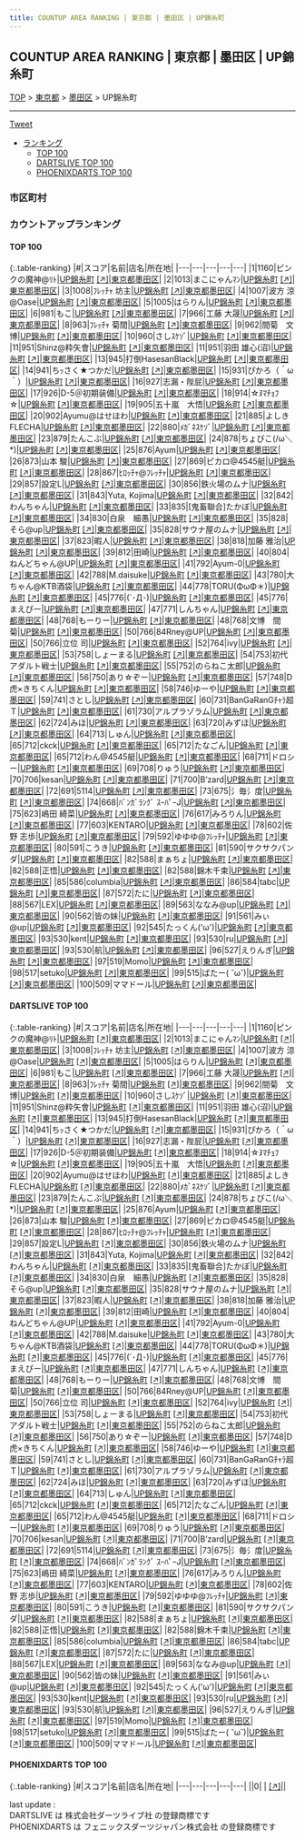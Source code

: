 ```yaml
---
title: COUNTUP AREA RANKING | 東京都 | 墨田区 | UP錦糸町
---
```

## COUNTUP AREA RANKING | 東京都 | 墨田区 | UP錦糸町

[TOP](/darts/rank/) > [東京都](/darts/rank/東京都/) > [墨田区](/darts/rank/東京都/墨田区/) > UP錦糸町

___

<a href="https://twitter.com/share?ref_src=twsrc%5Etfw" data-text="COUNTUP AREA RANKING | 東京都墨田区UP錦糸町" class="twitter-share-button" data-hashtags="DARTSLIVE,PHOENIXDARTS,darts,ダーツ" data-show-count="false">Tweet</a>

* [ランキング](#カウントアップランキング)
    * [TOP 100](#top-100)
    * [DARTSLIVE TOP 100](#dartslive-top-100)
    * [PHOENIXDARTS TOP 100](#phoenixdarts-top-100)

### 市区町村

<ul>

</ul>

### カウントアップランキング

#### TOP 100



{:.table-ranking}
|#|スコア|名前|店名|所在地|
|---|---|---|---|---|
|1|1160|<span class="rank-name-dl">ピンクの魔神@ﾘﾄ</span>|<a href="/darts/rank/shops/4d488678e87d0082774c926eb736cb5a.html">UP錦糸町</a> <a href="https://search.dartslive.com/jp/shop/4d488678e87d0082774c926eb736cb5a">[↗]</a>|<a href="/darts/rank/東京都/墨田区">東京都墨田区</a>|
|2|1013|<span class="rank-name-dl">まこにゃんﾏﾝ</span>|<a href="/darts/rank/shops/4d488678e87d0082774c926eb736cb5a.html">UP錦糸町</a> <a href="https://search.dartslive.com/jp/shop/4d488678e87d0082774c926eb736cb5a">[↗]</a>|<a href="/darts/rank/東京都/墨田区">東京都墨田区</a>|
|3|1008|<span class="rank-name-dl">ﾌﾚｯﾁｬ 坊主</span>|<a href="/darts/rank/shops/4d488678e87d0082774c926eb736cb5a.html">UP錦糸町</a> <a href="https://search.dartslive.com/jp/shop/4d488678e87d0082774c926eb736cb5a">[↗]</a>|<a href="/darts/rank/東京都/墨田区">東京都墨田区</a>|
|4|1007|<span class="rank-name-dl">波方 涼@Oase</span>|<a href="/darts/rank/shops/4d488678e87d0082774c926eb736cb5a.html">UP錦糸町</a> <a href="https://search.dartslive.com/jp/shop/4d488678e87d0082774c926eb736cb5a">[↗]</a>|<a href="/darts/rank/東京都/墨田区">東京都墨田区</a>|
|5|1005|<span class="rank-name-dl">はらりん</span>|<a href="/darts/rank/shops/4d488678e87d0082774c926eb736cb5a.html">UP錦糸町</a> <a href="https://search.dartslive.com/jp/shop/4d488678e87d0082774c926eb736cb5a">[↗]</a>|<a href="/darts/rank/東京都/墨田区">東京都墨田区</a>|
|6|981|<span class="rank-name-dl">もこ</span>|<a href="/darts/rank/shops/4d488678e87d0082774c926eb736cb5a.html">UP錦糸町</a> <a href="https://search.dartslive.com/jp/shop/4d488678e87d0082774c926eb736cb5a">[↗]</a>|<a href="/darts/rank/東京都/墨田区">東京都墨田区</a>|
|7|966|<span class="rank-name-dl">工藤 大晟</span>|<a href="/darts/rank/shops/4d488678e87d0082774c926eb736cb5a.html">UP錦糸町</a> <a href="https://search.dartslive.com/jp/shop/4d488678e87d0082774c926eb736cb5a">[↗]</a>|<a href="/darts/rank/東京都/墨田区">東京都墨田区</a>|
|8|963|<span class="rank-name-dl">ﾌﾚｯﾁｬ 菊間</span>|<a href="/darts/rank/shops/4d488678e87d0082774c926eb736cb5a.html">UP錦糸町</a> <a href="https://search.dartslive.com/jp/shop/4d488678e87d0082774c926eb736cb5a">[↗]</a>|<a href="/darts/rank/東京都/墨田区">東京都墨田区</a>|
|9|962|<span class="rank-name-dl">間菊　文博</span>|<a href="/darts/rank/shops/4d488678e87d0082774c926eb736cb5a.html">UP錦糸町</a> <a href="https://search.dartslive.com/jp/shop/4d488678e87d0082774c926eb736cb5a">[↗]</a>|<a href="/darts/rank/東京都/墨田区">東京都墨田区</a>|
|10|960|<span class="rank-name-dl">さしｽｹｿﾞ</span>|<a href="/darts/rank/shops/4d488678e87d0082774c926eb736cb5a.html">UP錦糸町</a> <a href="https://search.dartslive.com/jp/shop/4d488678e87d0082774c926eb736cb5a">[↗]</a>|<a href="/darts/rank/東京都/墨田区">東京都墨田区</a>|
|11|951|<span class="rank-name-dl">Shinz@粋矢會</span>|<a href="/darts/rank/shops/4d488678e87d0082774c926eb736cb5a.html">UP錦糸町</a> <a href="https://search.dartslive.com/jp/shop/4d488678e87d0082774c926eb736cb5a">[↗]</a>|<a href="/darts/rank/東京都/墨田区">東京都墨田区</a>|
|11|951|<span class="rank-name-dl">羽田 雄心(沼)</span>|<a href="/darts/rank/shops/4d488678e87d0082774c926eb736cb5a.html">UP錦糸町</a> <a href="https://search.dartslive.com/jp/shop/4d488678e87d0082774c926eb736cb5a">[↗]</a>|<a href="/darts/rank/東京都/墨田区">東京都墨田区</a>|
|13|945|<span class="rank-name-dl">打倒HasesanBlack</span>|<a href="/darts/rank/shops/4d488678e87d0082774c926eb736cb5a.html">UP錦糸町</a> <a href="https://search.dartslive.com/jp/shop/4d488678e87d0082774c926eb736cb5a">[↗]</a>|<a href="/darts/rank/東京都/墨田区">東京都墨田区</a>|
|14|941|<span class="rank-name-dl">ちｯさく★つかだ</span>|<a href="/darts/rank/shops/4d488678e87d0082774c926eb736cb5a.html">UP錦糸町</a> <a href="https://search.dartslive.com/jp/shop/4d488678e87d0082774c926eb736cb5a">[↗]</a>|<a href="/darts/rank/東京都/墨田区">東京都墨田区</a>|
|15|931|<span class="rank-name-dl">ぴかろ（＾ω＾）</span>|<a href="/darts/rank/shops/4d488678e87d0082774c926eb736cb5a.html">UP錦糸町</a> <a href="https://search.dartslive.com/jp/shop/4d488678e87d0082774c926eb736cb5a">[↗]</a>|<a href="/darts/rank/東京都/墨田区">東京都墨田区</a>|
|16|927|<span class="rank-name-dl">志漏・陛屁</span>|<a href="/darts/rank/shops/4d488678e87d0082774c926eb736cb5a.html">UP錦糸町</a> <a href="https://search.dartslive.com/jp/shop/4d488678e87d0082774c926eb736cb5a">[↗]</a>|<a href="/darts/rank/東京都/墨田区">東京都墨田区</a>|
|17|926|<span class="rank-name-dl">D-5＠初期装備</span>|<a href="/darts/rank/shops/4d488678e87d0082774c926eb736cb5a.html">UP錦糸町</a> <a href="https://search.dartslive.com/jp/shop/4d488678e87d0082774c926eb736cb5a">[↗]</a>|<a href="/darts/rank/東京都/墨田区">東京都墨田区</a>|
|18|914|<span class="rank-name-dl">☆ﾇﾏﾁｮﾌ☆</span>|<a href="/darts/rank/shops/4d488678e87d0082774c926eb736cb5a.html">UP錦糸町</a> <a href="https://search.dartslive.com/jp/shop/4d488678e87d0082774c926eb736cb5a">[↗]</a>|<a href="/darts/rank/東京都/墨田区">東京都墨田区</a>|
|19|905|<span class="rank-name-dl">五十嵐　大悟</span>|<a href="/darts/rank/shops/4d488678e87d0082774c926eb736cb5a.html">UP錦糸町</a> <a href="https://search.dartslive.com/jp/shop/4d488678e87d0082774c926eb736cb5a">[↗]</a>|<a href="/darts/rank/東京都/墨田区">東京都墨田区</a>|
|20|902|<span class="rank-name-dl">Ayumu@はせほわ</span>|<a href="/darts/rank/shops/4d488678e87d0082774c926eb736cb5a.html">UP錦糸町</a> <a href="https://search.dartslive.com/jp/shop/4d488678e87d0082774c926eb736cb5a">[↗]</a>|<a href="/darts/rank/東京都/墨田区">東京都墨田区</a>|
|21|885|<span class="rank-name-dl">よしきFLECHA</span>|<a href="/darts/rank/shops/4d488678e87d0082774c926eb736cb5a.html">UP錦糸町</a> <a href="https://search.dartslive.com/jp/shop/4d488678e87d0082774c926eb736cb5a">[↗]</a>|<a href="/darts/rank/東京都/墨田区">東京都墨田区</a>|
|22|880|<span class="rank-name-dl">ﾒｶﾞﾈｽｹｿﾞ</span>|<a href="/darts/rank/shops/4d488678e87d0082774c926eb736cb5a.html">UP錦糸町</a> <a href="https://search.dartslive.com/jp/shop/4d488678e87d0082774c926eb736cb5a">[↗]</a>|<a href="/darts/rank/東京都/墨田区">東京都墨田区</a>|
|23|879|<span class="rank-name-dl">たんこぶ</span>|<a href="/darts/rank/shops/4d488678e87d0082774c926eb736cb5a.html">UP錦糸町</a> <a href="https://search.dartslive.com/jp/shop/4d488678e87d0082774c926eb736cb5a">[↗]</a>|<a href="/darts/rank/東京都/墨田区">東京都墨田区</a>|
|24|878|<span class="rank-name-dl">ちょびこ(/ω＼*)</span>|<a href="/darts/rank/shops/4d488678e87d0082774c926eb736cb5a.html">UP錦糸町</a> <a href="https://search.dartslive.com/jp/shop/4d488678e87d0082774c926eb736cb5a">[↗]</a>|<a href="/darts/rank/東京都/墨田区">東京都墨田区</a>|
|25|876|<span class="rank-name-dl">Ayum</span>|<a href="/darts/rank/shops/4d488678e87d0082774c926eb736cb5a.html">UP錦糸町</a> <a href="https://search.dartslive.com/jp/shop/4d488678e87d0082774c926eb736cb5a">[↗]</a>|<a href="/darts/rank/東京都/墨田区">東京都墨田区</a>|
|26|873|<span class="rank-name-dl">山本 駿</span>|<a href="/darts/rank/shops/4d488678e87d0082774c926eb736cb5a.html">UP錦糸町</a> <a href="https://search.dartslive.com/jp/shop/4d488678e87d0082774c926eb736cb5a">[↗]</a>|<a href="/darts/rank/東京都/墨田区">東京都墨田区</a>|
|27|869|<span class="rank-name-dl">ピカロ@4545艇</span>|<a href="/darts/rank/shops/4d488678e87d0082774c926eb736cb5a.html">UP錦糸町</a> <a href="https://search.dartslive.com/jp/shop/4d488678e87d0082774c926eb736cb5a">[↗]</a>|<a href="/darts/rank/東京都/墨田区">東京都墨田区</a>|
|28|867|<span class="rank-name-dl">ﾋﾛｯﾁｬ@ﾌﾚｯﾁｬ</span>|<a href="/darts/rank/shops/4d488678e87d0082774c926eb736cb5a.html">UP錦糸町</a> <a href="https://search.dartslive.com/jp/shop/4d488678e87d0082774c926eb736cb5a">[↗]</a>|<a href="/darts/rank/東京都/墨田区">東京都墨田区</a>|
|29|857|<span class="rank-name-dl">設定L</span>|<a href="/darts/rank/shops/4d488678e87d0082774c926eb736cb5a.html">UP錦糸町</a> <a href="https://search.dartslive.com/jp/shop/4d488678e87d0082774c926eb736cb5a">[↗]</a>|<a href="/darts/rank/東京都/墨田区">東京都墨田区</a>|
|30|856|<span class="rank-name-dl">鉄火場のムナ</span>|<a href="/darts/rank/shops/4d488678e87d0082774c926eb736cb5a.html">UP錦糸町</a> <a href="https://search.dartslive.com/jp/shop/4d488678e87d0082774c926eb736cb5a">[↗]</a>|<a href="/darts/rank/東京都/墨田区">東京都墨田区</a>|
|31|843|<span class="rank-name-dl">Yuta, Kojima</span>|<a href="/darts/rank/shops/4d488678e87d0082774c926eb736cb5a.html">UP錦糸町</a> <a href="https://search.dartslive.com/jp/shop/4d488678e87d0082774c926eb736cb5a">[↗]</a>|<a href="/darts/rank/東京都/墨田区">東京都墨田区</a>|
|32|842|<span class="rank-name-dl">わんちゃん</span>|<a href="/darts/rank/shops/4d488678e87d0082774c926eb736cb5a.html">UP錦糸町</a> <a href="https://search.dartslive.com/jp/shop/4d488678e87d0082774c926eb736cb5a">[↗]</a>|<a href="/darts/rank/東京都/墨田区">東京都墨田区</a>|
|33|835|<span class="rank-name-dl">[鬼畜聯合]たかぼ</span>|<a href="/darts/rank/shops/4d488678e87d0082774c926eb736cb5a.html">UP錦糸町</a> <a href="https://search.dartslive.com/jp/shop/4d488678e87d0082774c926eb736cb5a">[↗]</a>|<a href="/darts/rank/東京都/墨田区">東京都墨田区</a>|
|34|830|<span class="rank-name-dl">白泉　細愚</span>|<a href="/darts/rank/shops/4d488678e87d0082774c926eb736cb5a.html">UP錦糸町</a> <a href="https://search.dartslive.com/jp/shop/4d488678e87d0082774c926eb736cb5a">[↗]</a>|<a href="/darts/rank/東京都/墨田区">東京都墨田区</a>|
|35|828|<span class="rank-name-dl">そら@up</span>|<a href="/darts/rank/shops/4d488678e87d0082774c926eb736cb5a.html">UP錦糸町</a> <a href="https://search.dartslive.com/jp/shop/4d488678e87d0082774c926eb736cb5a">[↗]</a>|<a href="/darts/rank/東京都/墨田区">東京都墨田区</a>|
|35|828|<span class="rank-name-dl">サウナ屋のムナ</span>|<a href="/darts/rank/shops/4d488678e87d0082774c926eb736cb5a.html">UP錦糸町</a> <a href="https://search.dartslive.com/jp/shop/4d488678e87d0082774c926eb736cb5a">[↗]</a>|<a href="/darts/rank/東京都/墨田区">東京都墨田区</a>|
|37|823|<span class="rank-name-dl">暇人</span>|<a href="/darts/rank/shops/4d488678e87d0082774c926eb736cb5a.html">UP錦糸町</a> <a href="https://search.dartslive.com/jp/shop/4d488678e87d0082774c926eb736cb5a">[↗]</a>|<a href="/darts/rank/東京都/墨田区">東京都墨田区</a>|
|38|818|<span class="rank-name-dl">加藤 雅治</span>|<a href="/darts/rank/shops/4d488678e87d0082774c926eb736cb5a.html">UP錦糸町</a> <a href="https://search.dartslive.com/jp/shop/4d488678e87d0082774c926eb736cb5a">[↗]</a>|<a href="/darts/rank/東京都/墨田区">東京都墨田区</a>|
|39|812|<span class="rank-name-dl">田崎</span>|<a href="/darts/rank/shops/4d488678e87d0082774c926eb736cb5a.html">UP錦糸町</a> <a href="https://search.dartslive.com/jp/shop/4d488678e87d0082774c926eb736cb5a">[↗]</a>|<a href="/darts/rank/東京都/墨田区">東京都墨田区</a>|
|40|804|<span class="rank-name-dl">ねんどちゃん@UP</span>|<a href="/darts/rank/shops/4d488678e87d0082774c926eb736cb5a.html">UP錦糸町</a> <a href="https://search.dartslive.com/jp/shop/4d488678e87d0082774c926eb736cb5a">[↗]</a>|<a href="/darts/rank/東京都/墨田区">東京都墨田区</a>|
|41|792|<span class="rank-name-dl">Ayum-0</span>|<a href="/darts/rank/shops/4d488678e87d0082774c926eb736cb5a.html">UP錦糸町</a> <a href="https://search.dartslive.com/jp/shop/4d488678e87d0082774c926eb736cb5a">[↗]</a>|<a href="/darts/rank/東京都/墨田区">東京都墨田区</a>|
|42|788|<span class="rank-name-dl">M.daisuke</span>|<a href="/darts/rank/shops/4d488678e87d0082774c926eb736cb5a.html">UP錦糸町</a> <a href="https://search.dartslive.com/jp/shop/4d488678e87d0082774c926eb736cb5a">[↗]</a>|<a href="/darts/rank/東京都/墨田区">東京都墨田区</a>|
|43|780|<span class="rank-name-dl">大ちゃん@KTB酒袋</span>|<a href="/darts/rank/shops/4d488678e87d0082774c926eb736cb5a.html">UP錦糸町</a> <a href="https://search.dartslive.com/jp/shop/4d488678e87d0082774c926eb736cb5a">[↗]</a>|<a href="/darts/rank/東京都/墨田区">東京都墨田区</a>|
|44|778|<span class="rank-name-dl">TORU(ΦωΦ＊)</span>|<a href="/darts/rank/shops/4d488678e87d0082774c926eb736cb5a.html">UP錦糸町</a> <a href="https://search.dartslive.com/jp/shop/4d488678e87d0082774c926eb736cb5a">[↗]</a>|<a href="/darts/rank/東京都/墨田区">東京都墨田区</a>|
|45|776|<span class="rank-name-dl">(´･Д･)</span>|<a href="/darts/rank/shops/4d488678e87d0082774c926eb736cb5a.html">UP錦糸町</a> <a href="https://search.dartslive.com/jp/shop/4d488678e87d0082774c926eb736cb5a">[↗]</a>|<a href="/darts/rank/東京都/墨田区">東京都墨田区</a>|
|45|776|<span class="rank-name-dl">まえぴー</span>|<a href="/darts/rank/shops/4d488678e87d0082774c926eb736cb5a.html">UP錦糸町</a> <a href="https://search.dartslive.com/jp/shop/4d488678e87d0082774c926eb736cb5a">[↗]</a>|<a href="/darts/rank/東京都/墨田区">東京都墨田区</a>|
|47|771|<span class="rank-name-dl">しんちゃん</span>|<a href="/darts/rank/shops/4d488678e87d0082774c926eb736cb5a.html">UP錦糸町</a> <a href="https://search.dartslive.com/jp/shop/4d488678e87d0082774c926eb736cb5a">[↗]</a>|<a href="/darts/rank/東京都/墨田区">東京都墨田区</a>|
|48|768|<span class="rank-name-dl">もーりー</span>|<a href="/darts/rank/shops/4d488678e87d0082774c926eb736cb5a.html">UP錦糸町</a> <a href="https://search.dartslive.com/jp/shop/4d488678e87d0082774c926eb736cb5a">[↗]</a>|<a href="/darts/rank/東京都/墨田区">東京都墨田区</a>|
|48|768|<span class="rank-name-dl">文博　間菊</span>|<a href="/darts/rank/shops/4d488678e87d0082774c926eb736cb5a.html">UP錦糸町</a> <a href="https://search.dartslive.com/jp/shop/4d488678e87d0082774c926eb736cb5a">[↗]</a>|<a href="/darts/rank/東京都/墨田区">東京都墨田区</a>|
|50|766|<span class="rank-name-dl">84Rney@UP</span>|<a href="/darts/rank/shops/4d488678e87d0082774c926eb736cb5a.html">UP錦糸町</a> <a href="https://search.dartslive.com/jp/shop/4d488678e87d0082774c926eb736cb5a">[↗]</a>|<a href="/darts/rank/東京都/墨田区">東京都墨田区</a>|
|50|766|<span class="rank-name-dl">立位 司</span>|<a href="/darts/rank/shops/4d488678e87d0082774c926eb736cb5a.html">UP錦糸町</a> <a href="https://search.dartslive.com/jp/shop/4d488678e87d0082774c926eb736cb5a">[↗]</a>|<a href="/darts/rank/東京都/墨田区">東京都墨田区</a>|
|52|764|<span class="rank-name-dl">ivy</span>|<a href="/darts/rank/shops/4d488678e87d0082774c926eb736cb5a.html">UP錦糸町</a> <a href="https://search.dartslive.com/jp/shop/4d488678e87d0082774c926eb736cb5a">[↗]</a>|<a href="/darts/rank/東京都/墨田区">東京都墨田区</a>|
|53|758|<span class="rank-name-dl">しょーまる</span>|<a href="/darts/rank/shops/4d488678e87d0082774c926eb736cb5a.html">UP錦糸町</a> <a href="https://search.dartslive.com/jp/shop/4d488678e87d0082774c926eb736cb5a">[↗]</a>|<a href="/darts/rank/東京都/墨田区">東京都墨田区</a>|
|54|753|<span class="rank-name-dl">初代アダルト戦士</span>|<a href="/darts/rank/shops/4d488678e87d0082774c926eb736cb5a.html">UP錦糸町</a> <a href="https://search.dartslive.com/jp/shop/4d488678e87d0082774c926eb736cb5a">[↗]</a>|<a href="/darts/rank/東京都/墨田区">東京都墨田区</a>|
|55|752|<span class="rank-name-dl">のらねこ太郎</span>|<a href="/darts/rank/shops/4d488678e87d0082774c926eb736cb5a.html">UP錦糸町</a> <a href="https://search.dartslive.com/jp/shop/4d488678e87d0082774c926eb736cb5a">[↗]</a>|<a href="/darts/rank/東京都/墨田区">東京都墨田区</a>|
|56|750|<span class="rank-name-dl">あり☆ぞー</span>|<a href="/darts/rank/shops/4d488678e87d0082774c926eb736cb5a.html">UP錦糸町</a> <a href="https://search.dartslive.com/jp/shop/4d488678e87d0082774c926eb736cb5a">[↗]</a>|<a href="/darts/rank/東京都/墨田区">東京都墨田区</a>|
|57|748|<span class="rank-name-dl">D虎×きちくん</span>|<a href="/darts/rank/shops/4d488678e87d0082774c926eb736cb5a.html">UP錦糸町</a> <a href="https://search.dartslive.com/jp/shop/4d488678e87d0082774c926eb736cb5a">[↗]</a>|<a href="/darts/rank/東京都/墨田区">東京都墨田区</a>|
|58|746|<span class="rank-name-dl">ゆーや</span>|<a href="/darts/rank/shops/4d488678e87d0082774c926eb736cb5a.html">UP錦糸町</a> <a href="https://search.dartslive.com/jp/shop/4d488678e87d0082774c926eb736cb5a">[↗]</a>|<a href="/darts/rank/東京都/墨田区">東京都墨田区</a>|
|59|741|<span class="rank-name-dl">さとし</span>|<a href="/darts/rank/shops/4d488678e87d0082774c926eb736cb5a.html">UP錦糸町</a> <a href="https://search.dartslive.com/jp/shop/4d488678e87d0082774c926eb736cb5a">[↗]</a>|<a href="/darts/rank/東京都/墨田区">東京都墨田区</a>|
|60|731|<span class="rank-name-dl">BanGaRanGﾁｬﾗ超Ｔ</span>|<a href="/darts/rank/shops/4d488678e87d0082774c926eb736cb5a.html">UP錦糸町</a> <a href="https://search.dartslive.com/jp/shop/4d488678e87d0082774c926eb736cb5a">[↗]</a>|<a href="/darts/rank/東京都/墨田区">東京都墨田区</a>|
|61|730|<span class="rank-name-dl">アルプラゾラム</span>|<a href="/darts/rank/shops/4d488678e87d0082774c926eb736cb5a.html">UP錦糸町</a> <a href="https://search.dartslive.com/jp/shop/4d488678e87d0082774c926eb736cb5a">[↗]</a>|<a href="/darts/rank/東京都/墨田区">東京都墨田区</a>|
|62|724|<span class="rank-name-dl">みほ</span>|<a href="/darts/rank/shops/4d488678e87d0082774c926eb736cb5a.html">UP錦糸町</a> <a href="https://search.dartslive.com/jp/shop/4d488678e87d0082774c926eb736cb5a">[↗]</a>|<a href="/darts/rank/東京都/墨田区">東京都墨田区</a>|
|63|720|<span class="rank-name-dl">みずほ</span>|<a href="/darts/rank/shops/4d488678e87d0082774c926eb736cb5a.html">UP錦糸町</a> <a href="https://search.dartslive.com/jp/shop/4d488678e87d0082774c926eb736cb5a">[↗]</a>|<a href="/darts/rank/東京都/墨田区">東京都墨田区</a>|
|64|713|<span class="rank-name-dl">しゅん</span>|<a href="/darts/rank/shops/4d488678e87d0082774c926eb736cb5a.html">UP錦糸町</a> <a href="https://search.dartslive.com/jp/shop/4d488678e87d0082774c926eb736cb5a">[↗]</a>|<a href="/darts/rank/東京都/墨田区">東京都墨田区</a>|
|65|712|<span class="rank-name-dl">ckck</span>|<a href="/darts/rank/shops/4d488678e87d0082774c926eb736cb5a.html">UP錦糸町</a> <a href="https://search.dartslive.com/jp/shop/4d488678e87d0082774c926eb736cb5a">[↗]</a>|<a href="/darts/rank/東京都/墨田区">東京都墨田区</a>|
|65|712|<span class="rank-name-dl">たなごん</span>|<a href="/darts/rank/shops/4d488678e87d0082774c926eb736cb5a.html">UP錦糸町</a> <a href="https://search.dartslive.com/jp/shop/4d488678e87d0082774c926eb736cb5a">[↗]</a>|<a href="/darts/rank/東京都/墨田区">東京都墨田区</a>|
|65|712|<span class="rank-name-dl">わん@4545艇</span>|<a href="/darts/rank/shops/4d488678e87d0082774c926eb736cb5a.html">UP錦糸町</a> <a href="https://search.dartslive.com/jp/shop/4d488678e87d0082774c926eb736cb5a">[↗]</a>|<a href="/darts/rank/東京都/墨田区">東京都墨田区</a>|
|68|711|<span class="rank-name-dl">ドロシー</span>|<a href="/darts/rank/shops/4d488678e87d0082774c926eb736cb5a.html">UP錦糸町</a> <a href="https://search.dartslive.com/jp/shop/4d488678e87d0082774c926eb736cb5a">[↗]</a>|<a href="/darts/rank/東京都/墨田区">東京都墨田区</a>|
|69|708|<span class="rank-name-dl">りゅう</span>|<a href="/darts/rank/shops/4d488678e87d0082774c926eb736cb5a.html">UP錦糸町</a> <a href="https://search.dartslive.com/jp/shop/4d488678e87d0082774c926eb736cb5a">[↗]</a>|<a href="/darts/rank/東京都/墨田区">東京都墨田区</a>|
|70|706|<span class="rank-name-dl">kesan</span>|<a href="/darts/rank/shops/4d488678e87d0082774c926eb736cb5a.html">UP錦糸町</a> <a href="https://search.dartslive.com/jp/shop/4d488678e87d0082774c926eb736cb5a">[↗]</a>|<a href="/darts/rank/東京都/墨田区">東京都墨田区</a>|
|71|700|<span class="rank-name-dl">B’zard</span>|<a href="/darts/rank/shops/4d488678e87d0082774c926eb736cb5a.html">UP錦糸町</a> <a href="https://search.dartslive.com/jp/shop/4d488678e87d0082774c926eb736cb5a">[↗]</a>|<a href="/darts/rank/東京都/墨田区">東京都墨田区</a>|
|72|691|<span class="rank-name-dl">5114</span>|<a href="/darts/rank/shops/4d488678e87d0082774c926eb736cb5a.html">UP錦糸町</a> <a href="https://search.dartslive.com/jp/shop/4d488678e87d0082774c926eb736cb5a">[↗]</a>|<a href="/darts/rank/東京都/墨田区">東京都墨田区</a>|
|73|675|<span class="rank-name-dl">氵毎氵度</span>|<a href="/darts/rank/shops/4d488678e87d0082774c926eb736cb5a.html">UP錦糸町</a> <a href="https://search.dartslive.com/jp/shop/4d488678e87d0082774c926eb736cb5a">[↗]</a>|<a href="/darts/rank/東京都/墨田区">東京都墨田区</a>|
|74|668|<span class="rank-name-dl">ﾊﾞﾝｶﾞﾗﾝｸﾞ ｽｰﾊﾟｰJ</span>|<a href="/darts/rank/shops/4d488678e87d0082774c926eb736cb5a.html">UP錦糸町</a> <a href="https://search.dartslive.com/jp/shop/4d488678e87d0082774c926eb736cb5a">[↗]</a>|<a href="/darts/rank/東京都/墨田区">東京都墨田区</a>|
|75|623|<span class="rank-name-dl">嶋田 綺菜</span>|<a href="/darts/rank/shops/4d488678e87d0082774c926eb736cb5a.html">UP錦糸町</a> <a href="https://search.dartslive.com/jp/shop/4d488678e87d0082774c926eb736cb5a">[↗]</a>|<a href="/darts/rank/東京都/墨田区">東京都墨田区</a>|
|76|617|<span class="rank-name-dl">みろりん</span>|<a href="/darts/rank/shops/4d488678e87d0082774c926eb736cb5a.html">UP錦糸町</a> <a href="https://search.dartslive.com/jp/shop/4d488678e87d0082774c926eb736cb5a">[↗]</a>|<a href="/darts/rank/東京都/墨田区">東京都墨田区</a>|
|77|603|<span class="rank-name-dl">KENTARO</span>|<a href="/darts/rank/shops/4d488678e87d0082774c926eb736cb5a.html">UP錦糸町</a> <a href="https://search.dartslive.com/jp/shop/4d488678e87d0082774c926eb736cb5a">[↗]</a>|<a href="/darts/rank/東京都/墨田区">東京都墨田区</a>|
|78|602|<span class="rank-name-dl">佐野 志歩</span>|<a href="/darts/rank/shops/4d488678e87d0082774c926eb736cb5a.html">UP錦糸町</a> <a href="https://search.dartslive.com/jp/shop/4d488678e87d0082774c926eb736cb5a">[↗]</a>|<a href="/darts/rank/東京都/墨田区">東京都墨田区</a>|
|79|592|<span class="rank-name-dl">ゆゆゆ@ﾌﾚｯﾁｬ</span>|<a href="/darts/rank/shops/4d488678e87d0082774c926eb736cb5a.html">UP錦糸町</a> <a href="https://search.dartslive.com/jp/shop/4d488678e87d0082774c926eb736cb5a">[↗]</a>|<a href="/darts/rank/東京都/墨田区">東京都墨田区</a>|
|80|591|<span class="rank-name-dl">こうき</span>|<a href="/darts/rank/shops/4d488678e87d0082774c926eb736cb5a.html">UP錦糸町</a> <a href="https://search.dartslive.com/jp/shop/4d488678e87d0082774c926eb736cb5a">[↗]</a>|<a href="/darts/rank/東京都/墨田区">東京都墨田区</a>|
|81|590|<span class="rank-name-dl">サクサクパンダ</span>|<a href="/darts/rank/shops/4d488678e87d0082774c926eb736cb5a.html">UP錦糸町</a> <a href="https://search.dartslive.com/jp/shop/4d488678e87d0082774c926eb736cb5a">[↗]</a>|<a href="/darts/rank/東京都/墨田区">東京都墨田区</a>|
|82|588|<span class="rank-name-dl">まぁちょ</span>|<a href="/darts/rank/shops/4d488678e87d0082774c926eb736cb5a.html">UP錦糸町</a> <a href="https://search.dartslive.com/jp/shop/4d488678e87d0082774c926eb736cb5a">[↗]</a>|<a href="/darts/rank/東京都/墨田区">東京都墨田区</a>|
|82|588|<span class="rank-name-dl">正悟</span>|<a href="/darts/rank/shops/4d488678e87d0082774c926eb736cb5a.html">UP錦糸町</a> <a href="https://search.dartslive.com/jp/shop/4d488678e87d0082774c926eb736cb5a">[↗]</a>|<a href="/darts/rank/東京都/墨田区">東京都墨田区</a>|
|82|588|<span class="rank-name-dl">錦木千束</span>|<a href="/darts/rank/shops/4d488678e87d0082774c926eb736cb5a.html">UP錦糸町</a> <a href="https://search.dartslive.com/jp/shop/4d488678e87d0082774c926eb736cb5a">[↗]</a>|<a href="/darts/rank/東京都/墨田区">東京都墨田区</a>|
|85|586|<span class="rank-name-dl">columbia</span>|<a href="/darts/rank/shops/4d488678e87d0082774c926eb736cb5a.html">UP錦糸町</a> <a href="https://search.dartslive.com/jp/shop/4d488678e87d0082774c926eb736cb5a">[↗]</a>|<a href="/darts/rank/東京都/墨田区">東京都墨田区</a>|
|86|584|<span class="rank-name-dl">tabc</span>|<a href="/darts/rank/shops/4d488678e87d0082774c926eb736cb5a.html">UP錦糸町</a> <a href="https://search.dartslive.com/jp/shop/4d488678e87d0082774c926eb736cb5a">[↗]</a>|<a href="/darts/rank/東京都/墨田区">東京都墨田区</a>|
|87|572|<span class="rank-name-dl">たに</span>|<a href="/darts/rank/shops/4d488678e87d0082774c926eb736cb5a.html">UP錦糸町</a> <a href="https://search.dartslive.com/jp/shop/4d488678e87d0082774c926eb736cb5a">[↗]</a>|<a href="/darts/rank/東京都/墨田区">東京都墨田区</a>|
|88|567|<span class="rank-name-dl">LEX</span>|<a href="/darts/rank/shops/4d488678e87d0082774c926eb736cb5a.html">UP錦糸町</a> <a href="https://search.dartslive.com/jp/shop/4d488678e87d0082774c926eb736cb5a">[↗]</a>|<a href="/darts/rank/東京都/墨田区">東京都墨田区</a>|
|89|563|<span class="rank-name-dl">ななみ@up</span>|<a href="/darts/rank/shops/4d488678e87d0082774c926eb736cb5a.html">UP錦糸町</a> <a href="https://search.dartslive.com/jp/shop/4d488678e87d0082774c926eb736cb5a">[↗]</a>|<a href="/darts/rank/東京都/墨田区">東京都墨田区</a>|
|90|562|<span class="rank-name-dl">皆の妹</span>|<a href="/darts/rank/shops/4d488678e87d0082774c926eb736cb5a.html">UP錦糸町</a> <a href="https://search.dartslive.com/jp/shop/4d488678e87d0082774c926eb736cb5a">[↗]</a>|<a href="/darts/rank/東京都/墨田区">東京都墨田区</a>|
|91|561|<span class="rank-name-dl">みぃ@up</span>|<a href="/darts/rank/shops/4d488678e87d0082774c926eb736cb5a.html">UP錦糸町</a> <a href="https://search.dartslive.com/jp/shop/4d488678e87d0082774c926eb736cb5a">[↗]</a>|<a href="/darts/rank/東京都/墨田区">東京都墨田区</a>|
|92|545|<span class="rank-name-dl">たっくん(&#x27;ω&#x27;)</span>|<a href="/darts/rank/shops/4d488678e87d0082774c926eb736cb5a.html">UP錦糸町</a> <a href="https://search.dartslive.com/jp/shop/4d488678e87d0082774c926eb736cb5a">[↗]</a>|<a href="/darts/rank/東京都/墨田区">東京都墨田区</a>|
|93|530|<span class="rank-name-dl">kent</span>|<a href="/darts/rank/shops/4d488678e87d0082774c926eb736cb5a.html">UP錦糸町</a> <a href="https://search.dartslive.com/jp/shop/4d488678e87d0082774c926eb736cb5a">[↗]</a>|<a href="/darts/rank/東京都/墨田区">東京都墨田区</a>|
|93|530|<span class="rank-name-dl">ru</span>|<a href="/darts/rank/shops/4d488678e87d0082774c926eb736cb5a.html">UP錦糸町</a> <a href="https://search.dartslive.com/jp/shop/4d488678e87d0082774c926eb736cb5a">[↗]</a>|<a href="/darts/rank/東京都/墨田区">東京都墨田区</a>|
|93|530|<span class="rank-name-dl">航</span>|<a href="/darts/rank/shops/4d488678e87d0082774c926eb736cb5a.html">UP錦糸町</a> <a href="https://search.dartslive.com/jp/shop/4d488678e87d0082774c926eb736cb5a">[↗]</a>|<a href="/darts/rank/東京都/墨田区">東京都墨田区</a>|
|96|527|<span class="rank-name-dl">えりんぎ</span>|<a href="/darts/rank/shops/4d488678e87d0082774c926eb736cb5a.html">UP錦糸町</a> <a href="https://search.dartslive.com/jp/shop/4d488678e87d0082774c926eb736cb5a">[↗]</a>|<a href="/darts/rank/東京都/墨田区">東京都墨田区</a>|
|97|519|<span class="rank-name-dl">Momo</span>|<a href="/darts/rank/shops/4d488678e87d0082774c926eb736cb5a.html">UP錦糸町</a> <a href="https://search.dartslive.com/jp/shop/4d488678e87d0082774c926eb736cb5a">[↗]</a>|<a href="/darts/rank/東京都/墨田区">東京都墨田区</a>|
|98|517|<span class="rank-name-dl">setuko</span>|<a href="/darts/rank/shops/4d488678e87d0082774c926eb736cb5a.html">UP錦糸町</a> <a href="https://search.dartslive.com/jp/shop/4d488678e87d0082774c926eb736cb5a">[↗]</a>|<a href="/darts/rank/東京都/墨田区">東京都墨田区</a>|
|99|515|<span class="rank-name-dl">ばたー( ˘ω˘)</span>|<a href="/darts/rank/shops/4d488678e87d0082774c926eb736cb5a.html">UP錦糸町</a> <a href="https://search.dartslive.com/jp/shop/4d488678e87d0082774c926eb736cb5a">[↗]</a>|<a href="/darts/rank/東京都/墨田区">東京都墨田区</a>|
|100|509|<span class="rank-name-dl">ママドール</span>|<a href="/darts/rank/shops/4d488678e87d0082774c926eb736cb5a.html">UP錦糸町</a> <a href="https://search.dartslive.com/jp/shop/4d488678e87d0082774c926eb736cb5a">[↗]</a>|<a href="/darts/rank/東京都/墨田区">東京都墨田区</a>|


#### DARTSLIVE TOP 100



{:.table-ranking}
|#|スコア|名前|店名|所在地|
|---|---|---|---|---|
|1|1160|<span class="rank-name-dl">ピンクの魔神@ﾘﾄ</span>|<a href="/darts/rank/shops/4d488678e87d0082774c926eb736cb5a.html">UP錦糸町</a> <a href="https://search.dartslive.com/jp/shop/4d488678e87d0082774c926eb736cb5a">[↗]</a>|<a href="/darts/rank/東京都/墨田区">東京都墨田区</a>|
|2|1013|<span class="rank-name-dl">まこにゃんﾏﾝ</span>|<a href="/darts/rank/shops/4d488678e87d0082774c926eb736cb5a.html">UP錦糸町</a> <a href="https://search.dartslive.com/jp/shop/4d488678e87d0082774c926eb736cb5a">[↗]</a>|<a href="/darts/rank/東京都/墨田区">東京都墨田区</a>|
|3|1008|<span class="rank-name-dl">ﾌﾚｯﾁｬ 坊主</span>|<a href="/darts/rank/shops/4d488678e87d0082774c926eb736cb5a.html">UP錦糸町</a> <a href="https://search.dartslive.com/jp/shop/4d488678e87d0082774c926eb736cb5a">[↗]</a>|<a href="/darts/rank/東京都/墨田区">東京都墨田区</a>|
|4|1007|<span class="rank-name-dl">波方 涼@Oase</span>|<a href="/darts/rank/shops/4d488678e87d0082774c926eb736cb5a.html">UP錦糸町</a> <a href="https://search.dartslive.com/jp/shop/4d488678e87d0082774c926eb736cb5a">[↗]</a>|<a href="/darts/rank/東京都/墨田区">東京都墨田区</a>|
|5|1005|<span class="rank-name-dl">はらりん</span>|<a href="/darts/rank/shops/4d488678e87d0082774c926eb736cb5a.html">UP錦糸町</a> <a href="https://search.dartslive.com/jp/shop/4d488678e87d0082774c926eb736cb5a">[↗]</a>|<a href="/darts/rank/東京都/墨田区">東京都墨田区</a>|
|6|981|<span class="rank-name-dl">もこ</span>|<a href="/darts/rank/shops/4d488678e87d0082774c926eb736cb5a.html">UP錦糸町</a> <a href="https://search.dartslive.com/jp/shop/4d488678e87d0082774c926eb736cb5a">[↗]</a>|<a href="/darts/rank/東京都/墨田区">東京都墨田区</a>|
|7|966|<span class="rank-name-dl">工藤 大晟</span>|<a href="/darts/rank/shops/4d488678e87d0082774c926eb736cb5a.html">UP錦糸町</a> <a href="https://search.dartslive.com/jp/shop/4d488678e87d0082774c926eb736cb5a">[↗]</a>|<a href="/darts/rank/東京都/墨田区">東京都墨田区</a>|
|8|963|<span class="rank-name-dl">ﾌﾚｯﾁｬ 菊間</span>|<a href="/darts/rank/shops/4d488678e87d0082774c926eb736cb5a.html">UP錦糸町</a> <a href="https://search.dartslive.com/jp/shop/4d488678e87d0082774c926eb736cb5a">[↗]</a>|<a href="/darts/rank/東京都/墨田区">東京都墨田区</a>|
|9|962|<span class="rank-name-dl">間菊　文博</span>|<a href="/darts/rank/shops/4d488678e87d0082774c926eb736cb5a.html">UP錦糸町</a> <a href="https://search.dartslive.com/jp/shop/4d488678e87d0082774c926eb736cb5a">[↗]</a>|<a href="/darts/rank/東京都/墨田区">東京都墨田区</a>|
|10|960|<span class="rank-name-dl">さしｽｹｿﾞ</span>|<a href="/darts/rank/shops/4d488678e87d0082774c926eb736cb5a.html">UP錦糸町</a> <a href="https://search.dartslive.com/jp/shop/4d488678e87d0082774c926eb736cb5a">[↗]</a>|<a href="/darts/rank/東京都/墨田区">東京都墨田区</a>|
|11|951|<span class="rank-name-dl">Shinz@粋矢會</span>|<a href="/darts/rank/shops/4d488678e87d0082774c926eb736cb5a.html">UP錦糸町</a> <a href="https://search.dartslive.com/jp/shop/4d488678e87d0082774c926eb736cb5a">[↗]</a>|<a href="/darts/rank/東京都/墨田区">東京都墨田区</a>|
|11|951|<span class="rank-name-dl">羽田 雄心(沼)</span>|<a href="/darts/rank/shops/4d488678e87d0082774c926eb736cb5a.html">UP錦糸町</a> <a href="https://search.dartslive.com/jp/shop/4d488678e87d0082774c926eb736cb5a">[↗]</a>|<a href="/darts/rank/東京都/墨田区">東京都墨田区</a>|
|13|945|<span class="rank-name-dl">打倒HasesanBlack</span>|<a href="/darts/rank/shops/4d488678e87d0082774c926eb736cb5a.html">UP錦糸町</a> <a href="https://search.dartslive.com/jp/shop/4d488678e87d0082774c926eb736cb5a">[↗]</a>|<a href="/darts/rank/東京都/墨田区">東京都墨田区</a>|
|14|941|<span class="rank-name-dl">ちｯさく★つかだ</span>|<a href="/darts/rank/shops/4d488678e87d0082774c926eb736cb5a.html">UP錦糸町</a> <a href="https://search.dartslive.com/jp/shop/4d488678e87d0082774c926eb736cb5a">[↗]</a>|<a href="/darts/rank/東京都/墨田区">東京都墨田区</a>|
|15|931|<span class="rank-name-dl">ぴかろ（＾ω＾）</span>|<a href="/darts/rank/shops/4d488678e87d0082774c926eb736cb5a.html">UP錦糸町</a> <a href="https://search.dartslive.com/jp/shop/4d488678e87d0082774c926eb736cb5a">[↗]</a>|<a href="/darts/rank/東京都/墨田区">東京都墨田区</a>|
|16|927|<span class="rank-name-dl">志漏・陛屁</span>|<a href="/darts/rank/shops/4d488678e87d0082774c926eb736cb5a.html">UP錦糸町</a> <a href="https://search.dartslive.com/jp/shop/4d488678e87d0082774c926eb736cb5a">[↗]</a>|<a href="/darts/rank/東京都/墨田区">東京都墨田区</a>|
|17|926|<span class="rank-name-dl">D-5＠初期装備</span>|<a href="/darts/rank/shops/4d488678e87d0082774c926eb736cb5a.html">UP錦糸町</a> <a href="https://search.dartslive.com/jp/shop/4d488678e87d0082774c926eb736cb5a">[↗]</a>|<a href="/darts/rank/東京都/墨田区">東京都墨田区</a>|
|18|914|<span class="rank-name-dl">☆ﾇﾏﾁｮﾌ☆</span>|<a href="/darts/rank/shops/4d488678e87d0082774c926eb736cb5a.html">UP錦糸町</a> <a href="https://search.dartslive.com/jp/shop/4d488678e87d0082774c926eb736cb5a">[↗]</a>|<a href="/darts/rank/東京都/墨田区">東京都墨田区</a>|
|19|905|<span class="rank-name-dl">五十嵐　大悟</span>|<a href="/darts/rank/shops/4d488678e87d0082774c926eb736cb5a.html">UP錦糸町</a> <a href="https://search.dartslive.com/jp/shop/4d488678e87d0082774c926eb736cb5a">[↗]</a>|<a href="/darts/rank/東京都/墨田区">東京都墨田区</a>|
|20|902|<span class="rank-name-dl">Ayumu@はせほわ</span>|<a href="/darts/rank/shops/4d488678e87d0082774c926eb736cb5a.html">UP錦糸町</a> <a href="https://search.dartslive.com/jp/shop/4d488678e87d0082774c926eb736cb5a">[↗]</a>|<a href="/darts/rank/東京都/墨田区">東京都墨田区</a>|
|21|885|<span class="rank-name-dl">よしきFLECHA</span>|<a href="/darts/rank/shops/4d488678e87d0082774c926eb736cb5a.html">UP錦糸町</a> <a href="https://search.dartslive.com/jp/shop/4d488678e87d0082774c926eb736cb5a">[↗]</a>|<a href="/darts/rank/東京都/墨田区">東京都墨田区</a>|
|22|880|<span class="rank-name-dl">ﾒｶﾞﾈｽｹｿﾞ</span>|<a href="/darts/rank/shops/4d488678e87d0082774c926eb736cb5a.html">UP錦糸町</a> <a href="https://search.dartslive.com/jp/shop/4d488678e87d0082774c926eb736cb5a">[↗]</a>|<a href="/darts/rank/東京都/墨田区">東京都墨田区</a>|
|23|879|<span class="rank-name-dl">たんこぶ</span>|<a href="/darts/rank/shops/4d488678e87d0082774c926eb736cb5a.html">UP錦糸町</a> <a href="https://search.dartslive.com/jp/shop/4d488678e87d0082774c926eb736cb5a">[↗]</a>|<a href="/darts/rank/東京都/墨田区">東京都墨田区</a>|
|24|878|<span class="rank-name-dl">ちょびこ(/ω＼*)</span>|<a href="/darts/rank/shops/4d488678e87d0082774c926eb736cb5a.html">UP錦糸町</a> <a href="https://search.dartslive.com/jp/shop/4d488678e87d0082774c926eb736cb5a">[↗]</a>|<a href="/darts/rank/東京都/墨田区">東京都墨田区</a>|
|25|876|<span class="rank-name-dl">Ayum</span>|<a href="/darts/rank/shops/4d488678e87d0082774c926eb736cb5a.html">UP錦糸町</a> <a href="https://search.dartslive.com/jp/shop/4d488678e87d0082774c926eb736cb5a">[↗]</a>|<a href="/darts/rank/東京都/墨田区">東京都墨田区</a>|
|26|873|<span class="rank-name-dl">山本 駿</span>|<a href="/darts/rank/shops/4d488678e87d0082774c926eb736cb5a.html">UP錦糸町</a> <a href="https://search.dartslive.com/jp/shop/4d488678e87d0082774c926eb736cb5a">[↗]</a>|<a href="/darts/rank/東京都/墨田区">東京都墨田区</a>|
|27|869|<span class="rank-name-dl">ピカロ@4545艇</span>|<a href="/darts/rank/shops/4d488678e87d0082774c926eb736cb5a.html">UP錦糸町</a> <a href="https://search.dartslive.com/jp/shop/4d488678e87d0082774c926eb736cb5a">[↗]</a>|<a href="/darts/rank/東京都/墨田区">東京都墨田区</a>|
|28|867|<span class="rank-name-dl">ﾋﾛｯﾁｬ@ﾌﾚｯﾁｬ</span>|<a href="/darts/rank/shops/4d488678e87d0082774c926eb736cb5a.html">UP錦糸町</a> <a href="https://search.dartslive.com/jp/shop/4d488678e87d0082774c926eb736cb5a">[↗]</a>|<a href="/darts/rank/東京都/墨田区">東京都墨田区</a>|
|29|857|<span class="rank-name-dl">設定L</span>|<a href="/darts/rank/shops/4d488678e87d0082774c926eb736cb5a.html">UP錦糸町</a> <a href="https://search.dartslive.com/jp/shop/4d488678e87d0082774c926eb736cb5a">[↗]</a>|<a href="/darts/rank/東京都/墨田区">東京都墨田区</a>|
|30|856|<span class="rank-name-dl">鉄火場のムナ</span>|<a href="/darts/rank/shops/4d488678e87d0082774c926eb736cb5a.html">UP錦糸町</a> <a href="https://search.dartslive.com/jp/shop/4d488678e87d0082774c926eb736cb5a">[↗]</a>|<a href="/darts/rank/東京都/墨田区">東京都墨田区</a>|
|31|843|<span class="rank-name-dl">Yuta, Kojima</span>|<a href="/darts/rank/shops/4d488678e87d0082774c926eb736cb5a.html">UP錦糸町</a> <a href="https://search.dartslive.com/jp/shop/4d488678e87d0082774c926eb736cb5a">[↗]</a>|<a href="/darts/rank/東京都/墨田区">東京都墨田区</a>|
|32|842|<span class="rank-name-dl">わんちゃん</span>|<a href="/darts/rank/shops/4d488678e87d0082774c926eb736cb5a.html">UP錦糸町</a> <a href="https://search.dartslive.com/jp/shop/4d488678e87d0082774c926eb736cb5a">[↗]</a>|<a href="/darts/rank/東京都/墨田区">東京都墨田区</a>|
|33|835|<span class="rank-name-dl">[鬼畜聯合]たかぼ</span>|<a href="/darts/rank/shops/4d488678e87d0082774c926eb736cb5a.html">UP錦糸町</a> <a href="https://search.dartslive.com/jp/shop/4d488678e87d0082774c926eb736cb5a">[↗]</a>|<a href="/darts/rank/東京都/墨田区">東京都墨田区</a>|
|34|830|<span class="rank-name-dl">白泉　細愚</span>|<a href="/darts/rank/shops/4d488678e87d0082774c926eb736cb5a.html">UP錦糸町</a> <a href="https://search.dartslive.com/jp/shop/4d488678e87d0082774c926eb736cb5a">[↗]</a>|<a href="/darts/rank/東京都/墨田区">東京都墨田区</a>|
|35|828|<span class="rank-name-dl">そら@up</span>|<a href="/darts/rank/shops/4d488678e87d0082774c926eb736cb5a.html">UP錦糸町</a> <a href="https://search.dartslive.com/jp/shop/4d488678e87d0082774c926eb736cb5a">[↗]</a>|<a href="/darts/rank/東京都/墨田区">東京都墨田区</a>|
|35|828|<span class="rank-name-dl">サウナ屋のムナ</span>|<a href="/darts/rank/shops/4d488678e87d0082774c926eb736cb5a.html">UP錦糸町</a> <a href="https://search.dartslive.com/jp/shop/4d488678e87d0082774c926eb736cb5a">[↗]</a>|<a href="/darts/rank/東京都/墨田区">東京都墨田区</a>|
|37|823|<span class="rank-name-dl">暇人</span>|<a href="/darts/rank/shops/4d488678e87d0082774c926eb736cb5a.html">UP錦糸町</a> <a href="https://search.dartslive.com/jp/shop/4d488678e87d0082774c926eb736cb5a">[↗]</a>|<a href="/darts/rank/東京都/墨田区">東京都墨田区</a>|
|38|818|<span class="rank-name-dl">加藤 雅治</span>|<a href="/darts/rank/shops/4d488678e87d0082774c926eb736cb5a.html">UP錦糸町</a> <a href="https://search.dartslive.com/jp/shop/4d488678e87d0082774c926eb736cb5a">[↗]</a>|<a href="/darts/rank/東京都/墨田区">東京都墨田区</a>|
|39|812|<span class="rank-name-dl">田崎</span>|<a href="/darts/rank/shops/4d488678e87d0082774c926eb736cb5a.html">UP錦糸町</a> <a href="https://search.dartslive.com/jp/shop/4d488678e87d0082774c926eb736cb5a">[↗]</a>|<a href="/darts/rank/東京都/墨田区">東京都墨田区</a>|
|40|804|<span class="rank-name-dl">ねんどちゃん@UP</span>|<a href="/darts/rank/shops/4d488678e87d0082774c926eb736cb5a.html">UP錦糸町</a> <a href="https://search.dartslive.com/jp/shop/4d488678e87d0082774c926eb736cb5a">[↗]</a>|<a href="/darts/rank/東京都/墨田区">東京都墨田区</a>|
|41|792|<span class="rank-name-dl">Ayum-0</span>|<a href="/darts/rank/shops/4d488678e87d0082774c926eb736cb5a.html">UP錦糸町</a> <a href="https://search.dartslive.com/jp/shop/4d488678e87d0082774c926eb736cb5a">[↗]</a>|<a href="/darts/rank/東京都/墨田区">東京都墨田区</a>|
|42|788|<span class="rank-name-dl">M.daisuke</span>|<a href="/darts/rank/shops/4d488678e87d0082774c926eb736cb5a.html">UP錦糸町</a> <a href="https://search.dartslive.com/jp/shop/4d488678e87d0082774c926eb736cb5a">[↗]</a>|<a href="/darts/rank/東京都/墨田区">東京都墨田区</a>|
|43|780|<span class="rank-name-dl">大ちゃん@KTB酒袋</span>|<a href="/darts/rank/shops/4d488678e87d0082774c926eb736cb5a.html">UP錦糸町</a> <a href="https://search.dartslive.com/jp/shop/4d488678e87d0082774c926eb736cb5a">[↗]</a>|<a href="/darts/rank/東京都/墨田区">東京都墨田区</a>|
|44|778|<span class="rank-name-dl">TORU(ΦωΦ＊)</span>|<a href="/darts/rank/shops/4d488678e87d0082774c926eb736cb5a.html">UP錦糸町</a> <a href="https://search.dartslive.com/jp/shop/4d488678e87d0082774c926eb736cb5a">[↗]</a>|<a href="/darts/rank/東京都/墨田区">東京都墨田区</a>|
|45|776|<span class="rank-name-dl">(´･Д･)</span>|<a href="/darts/rank/shops/4d488678e87d0082774c926eb736cb5a.html">UP錦糸町</a> <a href="https://search.dartslive.com/jp/shop/4d488678e87d0082774c926eb736cb5a">[↗]</a>|<a href="/darts/rank/東京都/墨田区">東京都墨田区</a>|
|45|776|<span class="rank-name-dl">まえぴー</span>|<a href="/darts/rank/shops/4d488678e87d0082774c926eb736cb5a.html">UP錦糸町</a> <a href="https://search.dartslive.com/jp/shop/4d488678e87d0082774c926eb736cb5a">[↗]</a>|<a href="/darts/rank/東京都/墨田区">東京都墨田区</a>|
|47|771|<span class="rank-name-dl">しんちゃん</span>|<a href="/darts/rank/shops/4d488678e87d0082774c926eb736cb5a.html">UP錦糸町</a> <a href="https://search.dartslive.com/jp/shop/4d488678e87d0082774c926eb736cb5a">[↗]</a>|<a href="/darts/rank/東京都/墨田区">東京都墨田区</a>|
|48|768|<span class="rank-name-dl">もーりー</span>|<a href="/darts/rank/shops/4d488678e87d0082774c926eb736cb5a.html">UP錦糸町</a> <a href="https://search.dartslive.com/jp/shop/4d488678e87d0082774c926eb736cb5a">[↗]</a>|<a href="/darts/rank/東京都/墨田区">東京都墨田区</a>|
|48|768|<span class="rank-name-dl">文博　間菊</span>|<a href="/darts/rank/shops/4d488678e87d0082774c926eb736cb5a.html">UP錦糸町</a> <a href="https://search.dartslive.com/jp/shop/4d488678e87d0082774c926eb736cb5a">[↗]</a>|<a href="/darts/rank/東京都/墨田区">東京都墨田区</a>|
|50|766|<span class="rank-name-dl">84Rney@UP</span>|<a href="/darts/rank/shops/4d488678e87d0082774c926eb736cb5a.html">UP錦糸町</a> <a href="https://search.dartslive.com/jp/shop/4d488678e87d0082774c926eb736cb5a">[↗]</a>|<a href="/darts/rank/東京都/墨田区">東京都墨田区</a>|
|50|766|<span class="rank-name-dl">立位 司</span>|<a href="/darts/rank/shops/4d488678e87d0082774c926eb736cb5a.html">UP錦糸町</a> <a href="https://search.dartslive.com/jp/shop/4d488678e87d0082774c926eb736cb5a">[↗]</a>|<a href="/darts/rank/東京都/墨田区">東京都墨田区</a>|
|52|764|<span class="rank-name-dl">ivy</span>|<a href="/darts/rank/shops/4d488678e87d0082774c926eb736cb5a.html">UP錦糸町</a> <a href="https://search.dartslive.com/jp/shop/4d488678e87d0082774c926eb736cb5a">[↗]</a>|<a href="/darts/rank/東京都/墨田区">東京都墨田区</a>|
|53|758|<span class="rank-name-dl">しょーまる</span>|<a href="/darts/rank/shops/4d488678e87d0082774c926eb736cb5a.html">UP錦糸町</a> <a href="https://search.dartslive.com/jp/shop/4d488678e87d0082774c926eb736cb5a">[↗]</a>|<a href="/darts/rank/東京都/墨田区">東京都墨田区</a>|
|54|753|<span class="rank-name-dl">初代アダルト戦士</span>|<a href="/darts/rank/shops/4d488678e87d0082774c926eb736cb5a.html">UP錦糸町</a> <a href="https://search.dartslive.com/jp/shop/4d488678e87d0082774c926eb736cb5a">[↗]</a>|<a href="/darts/rank/東京都/墨田区">東京都墨田区</a>|
|55|752|<span class="rank-name-dl">のらねこ太郎</span>|<a href="/darts/rank/shops/4d488678e87d0082774c926eb736cb5a.html">UP錦糸町</a> <a href="https://search.dartslive.com/jp/shop/4d488678e87d0082774c926eb736cb5a">[↗]</a>|<a href="/darts/rank/東京都/墨田区">東京都墨田区</a>|
|56|750|<span class="rank-name-dl">あり☆ぞー</span>|<a href="/darts/rank/shops/4d488678e87d0082774c926eb736cb5a.html">UP錦糸町</a> <a href="https://search.dartslive.com/jp/shop/4d488678e87d0082774c926eb736cb5a">[↗]</a>|<a href="/darts/rank/東京都/墨田区">東京都墨田区</a>|
|57|748|<span class="rank-name-dl">D虎×きちくん</span>|<a href="/darts/rank/shops/4d488678e87d0082774c926eb736cb5a.html">UP錦糸町</a> <a href="https://search.dartslive.com/jp/shop/4d488678e87d0082774c926eb736cb5a">[↗]</a>|<a href="/darts/rank/東京都/墨田区">東京都墨田区</a>|
|58|746|<span class="rank-name-dl">ゆーや</span>|<a href="/darts/rank/shops/4d488678e87d0082774c926eb736cb5a.html">UP錦糸町</a> <a href="https://search.dartslive.com/jp/shop/4d488678e87d0082774c926eb736cb5a">[↗]</a>|<a href="/darts/rank/東京都/墨田区">東京都墨田区</a>|
|59|741|<span class="rank-name-dl">さとし</span>|<a href="/darts/rank/shops/4d488678e87d0082774c926eb736cb5a.html">UP錦糸町</a> <a href="https://search.dartslive.com/jp/shop/4d488678e87d0082774c926eb736cb5a">[↗]</a>|<a href="/darts/rank/東京都/墨田区">東京都墨田区</a>|
|60|731|<span class="rank-name-dl">BanGaRanGﾁｬﾗ超Ｔ</span>|<a href="/darts/rank/shops/4d488678e87d0082774c926eb736cb5a.html">UP錦糸町</a> <a href="https://search.dartslive.com/jp/shop/4d488678e87d0082774c926eb736cb5a">[↗]</a>|<a href="/darts/rank/東京都/墨田区">東京都墨田区</a>|
|61|730|<span class="rank-name-dl">アルプラゾラム</span>|<a href="/darts/rank/shops/4d488678e87d0082774c926eb736cb5a.html">UP錦糸町</a> <a href="https://search.dartslive.com/jp/shop/4d488678e87d0082774c926eb736cb5a">[↗]</a>|<a href="/darts/rank/東京都/墨田区">東京都墨田区</a>|
|62|724|<span class="rank-name-dl">みほ</span>|<a href="/darts/rank/shops/4d488678e87d0082774c926eb736cb5a.html">UP錦糸町</a> <a href="https://search.dartslive.com/jp/shop/4d488678e87d0082774c926eb736cb5a">[↗]</a>|<a href="/darts/rank/東京都/墨田区">東京都墨田区</a>|
|63|720|<span class="rank-name-dl">みずほ</span>|<a href="/darts/rank/shops/4d488678e87d0082774c926eb736cb5a.html">UP錦糸町</a> <a href="https://search.dartslive.com/jp/shop/4d488678e87d0082774c926eb736cb5a">[↗]</a>|<a href="/darts/rank/東京都/墨田区">東京都墨田区</a>|
|64|713|<span class="rank-name-dl">しゅん</span>|<a href="/darts/rank/shops/4d488678e87d0082774c926eb736cb5a.html">UP錦糸町</a> <a href="https://search.dartslive.com/jp/shop/4d488678e87d0082774c926eb736cb5a">[↗]</a>|<a href="/darts/rank/東京都/墨田区">東京都墨田区</a>|
|65|712|<span class="rank-name-dl">ckck</span>|<a href="/darts/rank/shops/4d488678e87d0082774c926eb736cb5a.html">UP錦糸町</a> <a href="https://search.dartslive.com/jp/shop/4d488678e87d0082774c926eb736cb5a">[↗]</a>|<a href="/darts/rank/東京都/墨田区">東京都墨田区</a>|
|65|712|<span class="rank-name-dl">たなごん</span>|<a href="/darts/rank/shops/4d488678e87d0082774c926eb736cb5a.html">UP錦糸町</a> <a href="https://search.dartslive.com/jp/shop/4d488678e87d0082774c926eb736cb5a">[↗]</a>|<a href="/darts/rank/東京都/墨田区">東京都墨田区</a>|
|65|712|<span class="rank-name-dl">わん@4545艇</span>|<a href="/darts/rank/shops/4d488678e87d0082774c926eb736cb5a.html">UP錦糸町</a> <a href="https://search.dartslive.com/jp/shop/4d488678e87d0082774c926eb736cb5a">[↗]</a>|<a href="/darts/rank/東京都/墨田区">東京都墨田区</a>|
|68|711|<span class="rank-name-dl">ドロシー</span>|<a href="/darts/rank/shops/4d488678e87d0082774c926eb736cb5a.html">UP錦糸町</a> <a href="https://search.dartslive.com/jp/shop/4d488678e87d0082774c926eb736cb5a">[↗]</a>|<a href="/darts/rank/東京都/墨田区">東京都墨田区</a>|
|69|708|<span class="rank-name-dl">りゅう</span>|<a href="/darts/rank/shops/4d488678e87d0082774c926eb736cb5a.html">UP錦糸町</a> <a href="https://search.dartslive.com/jp/shop/4d488678e87d0082774c926eb736cb5a">[↗]</a>|<a href="/darts/rank/東京都/墨田区">東京都墨田区</a>|
|70|706|<span class="rank-name-dl">kesan</span>|<a href="/darts/rank/shops/4d488678e87d0082774c926eb736cb5a.html">UP錦糸町</a> <a href="https://search.dartslive.com/jp/shop/4d488678e87d0082774c926eb736cb5a">[↗]</a>|<a href="/darts/rank/東京都/墨田区">東京都墨田区</a>|
|71|700|<span class="rank-name-dl">B’zard</span>|<a href="/darts/rank/shops/4d488678e87d0082774c926eb736cb5a.html">UP錦糸町</a> <a href="https://search.dartslive.com/jp/shop/4d488678e87d0082774c926eb736cb5a">[↗]</a>|<a href="/darts/rank/東京都/墨田区">東京都墨田区</a>|
|72|691|<span class="rank-name-dl">5114</span>|<a href="/darts/rank/shops/4d488678e87d0082774c926eb736cb5a.html">UP錦糸町</a> <a href="https://search.dartslive.com/jp/shop/4d488678e87d0082774c926eb736cb5a">[↗]</a>|<a href="/darts/rank/東京都/墨田区">東京都墨田区</a>|
|73|675|<span class="rank-name-dl">氵毎氵度</span>|<a href="/darts/rank/shops/4d488678e87d0082774c926eb736cb5a.html">UP錦糸町</a> <a href="https://search.dartslive.com/jp/shop/4d488678e87d0082774c926eb736cb5a">[↗]</a>|<a href="/darts/rank/東京都/墨田区">東京都墨田区</a>|
|74|668|<span class="rank-name-dl">ﾊﾞﾝｶﾞﾗﾝｸﾞ ｽｰﾊﾟｰJ</span>|<a href="/darts/rank/shops/4d488678e87d0082774c926eb736cb5a.html">UP錦糸町</a> <a href="https://search.dartslive.com/jp/shop/4d488678e87d0082774c926eb736cb5a">[↗]</a>|<a href="/darts/rank/東京都/墨田区">東京都墨田区</a>|
|75|623|<span class="rank-name-dl">嶋田 綺菜</span>|<a href="/darts/rank/shops/4d488678e87d0082774c926eb736cb5a.html">UP錦糸町</a> <a href="https://search.dartslive.com/jp/shop/4d488678e87d0082774c926eb736cb5a">[↗]</a>|<a href="/darts/rank/東京都/墨田区">東京都墨田区</a>|
|76|617|<span class="rank-name-dl">みろりん</span>|<a href="/darts/rank/shops/4d488678e87d0082774c926eb736cb5a.html">UP錦糸町</a> <a href="https://search.dartslive.com/jp/shop/4d488678e87d0082774c926eb736cb5a">[↗]</a>|<a href="/darts/rank/東京都/墨田区">東京都墨田区</a>|
|77|603|<span class="rank-name-dl">KENTARO</span>|<a href="/darts/rank/shops/4d488678e87d0082774c926eb736cb5a.html">UP錦糸町</a> <a href="https://search.dartslive.com/jp/shop/4d488678e87d0082774c926eb736cb5a">[↗]</a>|<a href="/darts/rank/東京都/墨田区">東京都墨田区</a>|
|78|602|<span class="rank-name-dl">佐野 志歩</span>|<a href="/darts/rank/shops/4d488678e87d0082774c926eb736cb5a.html">UP錦糸町</a> <a href="https://search.dartslive.com/jp/shop/4d488678e87d0082774c926eb736cb5a">[↗]</a>|<a href="/darts/rank/東京都/墨田区">東京都墨田区</a>|
|79|592|<span class="rank-name-dl">ゆゆゆ@ﾌﾚｯﾁｬ</span>|<a href="/darts/rank/shops/4d488678e87d0082774c926eb736cb5a.html">UP錦糸町</a> <a href="https://search.dartslive.com/jp/shop/4d488678e87d0082774c926eb736cb5a">[↗]</a>|<a href="/darts/rank/東京都/墨田区">東京都墨田区</a>|
|80|591|<span class="rank-name-dl">こうき</span>|<a href="/darts/rank/shops/4d488678e87d0082774c926eb736cb5a.html">UP錦糸町</a> <a href="https://search.dartslive.com/jp/shop/4d488678e87d0082774c926eb736cb5a">[↗]</a>|<a href="/darts/rank/東京都/墨田区">東京都墨田区</a>|
|81|590|<span class="rank-name-dl">サクサクパンダ</span>|<a href="/darts/rank/shops/4d488678e87d0082774c926eb736cb5a.html">UP錦糸町</a> <a href="https://search.dartslive.com/jp/shop/4d488678e87d0082774c926eb736cb5a">[↗]</a>|<a href="/darts/rank/東京都/墨田区">東京都墨田区</a>|
|82|588|<span class="rank-name-dl">まぁちょ</span>|<a href="/darts/rank/shops/4d488678e87d0082774c926eb736cb5a.html">UP錦糸町</a> <a href="https://search.dartslive.com/jp/shop/4d488678e87d0082774c926eb736cb5a">[↗]</a>|<a href="/darts/rank/東京都/墨田区">東京都墨田区</a>|
|82|588|<span class="rank-name-dl">正悟</span>|<a href="/darts/rank/shops/4d488678e87d0082774c926eb736cb5a.html">UP錦糸町</a> <a href="https://search.dartslive.com/jp/shop/4d488678e87d0082774c926eb736cb5a">[↗]</a>|<a href="/darts/rank/東京都/墨田区">東京都墨田区</a>|
|82|588|<span class="rank-name-dl">錦木千束</span>|<a href="/darts/rank/shops/4d488678e87d0082774c926eb736cb5a.html">UP錦糸町</a> <a href="https://search.dartslive.com/jp/shop/4d488678e87d0082774c926eb736cb5a">[↗]</a>|<a href="/darts/rank/東京都/墨田区">東京都墨田区</a>|
|85|586|<span class="rank-name-dl">columbia</span>|<a href="/darts/rank/shops/4d488678e87d0082774c926eb736cb5a.html">UP錦糸町</a> <a href="https://search.dartslive.com/jp/shop/4d488678e87d0082774c926eb736cb5a">[↗]</a>|<a href="/darts/rank/東京都/墨田区">東京都墨田区</a>|
|86|584|<span class="rank-name-dl">tabc</span>|<a href="/darts/rank/shops/4d488678e87d0082774c926eb736cb5a.html">UP錦糸町</a> <a href="https://search.dartslive.com/jp/shop/4d488678e87d0082774c926eb736cb5a">[↗]</a>|<a href="/darts/rank/東京都/墨田区">東京都墨田区</a>|
|87|572|<span class="rank-name-dl">たに</span>|<a href="/darts/rank/shops/4d488678e87d0082774c926eb736cb5a.html">UP錦糸町</a> <a href="https://search.dartslive.com/jp/shop/4d488678e87d0082774c926eb736cb5a">[↗]</a>|<a href="/darts/rank/東京都/墨田区">東京都墨田区</a>|
|88|567|<span class="rank-name-dl">LEX</span>|<a href="/darts/rank/shops/4d488678e87d0082774c926eb736cb5a.html">UP錦糸町</a> <a href="https://search.dartslive.com/jp/shop/4d488678e87d0082774c926eb736cb5a">[↗]</a>|<a href="/darts/rank/東京都/墨田区">東京都墨田区</a>|
|89|563|<span class="rank-name-dl">ななみ@up</span>|<a href="/darts/rank/shops/4d488678e87d0082774c926eb736cb5a.html">UP錦糸町</a> <a href="https://search.dartslive.com/jp/shop/4d488678e87d0082774c926eb736cb5a">[↗]</a>|<a href="/darts/rank/東京都/墨田区">東京都墨田区</a>|
|90|562|<span class="rank-name-dl">皆の妹</span>|<a href="/darts/rank/shops/4d488678e87d0082774c926eb736cb5a.html">UP錦糸町</a> <a href="https://search.dartslive.com/jp/shop/4d488678e87d0082774c926eb736cb5a">[↗]</a>|<a href="/darts/rank/東京都/墨田区">東京都墨田区</a>|
|91|561|<span class="rank-name-dl">みぃ@up</span>|<a href="/darts/rank/shops/4d488678e87d0082774c926eb736cb5a.html">UP錦糸町</a> <a href="https://search.dartslive.com/jp/shop/4d488678e87d0082774c926eb736cb5a">[↗]</a>|<a href="/darts/rank/東京都/墨田区">東京都墨田区</a>|
|92|545|<span class="rank-name-dl">たっくん(&#x27;ω&#x27;)</span>|<a href="/darts/rank/shops/4d488678e87d0082774c926eb736cb5a.html">UP錦糸町</a> <a href="https://search.dartslive.com/jp/shop/4d488678e87d0082774c926eb736cb5a">[↗]</a>|<a href="/darts/rank/東京都/墨田区">東京都墨田区</a>|
|93|530|<span class="rank-name-dl">kent</span>|<a href="/darts/rank/shops/4d488678e87d0082774c926eb736cb5a.html">UP錦糸町</a> <a href="https://search.dartslive.com/jp/shop/4d488678e87d0082774c926eb736cb5a">[↗]</a>|<a href="/darts/rank/東京都/墨田区">東京都墨田区</a>|
|93|530|<span class="rank-name-dl">ru</span>|<a href="/darts/rank/shops/4d488678e87d0082774c926eb736cb5a.html">UP錦糸町</a> <a href="https://search.dartslive.com/jp/shop/4d488678e87d0082774c926eb736cb5a">[↗]</a>|<a href="/darts/rank/東京都/墨田区">東京都墨田区</a>|
|93|530|<span class="rank-name-dl">航</span>|<a href="/darts/rank/shops/4d488678e87d0082774c926eb736cb5a.html">UP錦糸町</a> <a href="https://search.dartslive.com/jp/shop/4d488678e87d0082774c926eb736cb5a">[↗]</a>|<a href="/darts/rank/東京都/墨田区">東京都墨田区</a>|
|96|527|<span class="rank-name-dl">えりんぎ</span>|<a href="/darts/rank/shops/4d488678e87d0082774c926eb736cb5a.html">UP錦糸町</a> <a href="https://search.dartslive.com/jp/shop/4d488678e87d0082774c926eb736cb5a">[↗]</a>|<a href="/darts/rank/東京都/墨田区">東京都墨田区</a>|
|97|519|<span class="rank-name-dl">Momo</span>|<a href="/darts/rank/shops/4d488678e87d0082774c926eb736cb5a.html">UP錦糸町</a> <a href="https://search.dartslive.com/jp/shop/4d488678e87d0082774c926eb736cb5a">[↗]</a>|<a href="/darts/rank/東京都/墨田区">東京都墨田区</a>|
|98|517|<span class="rank-name-dl">setuko</span>|<a href="/darts/rank/shops/4d488678e87d0082774c926eb736cb5a.html">UP錦糸町</a> <a href="https://search.dartslive.com/jp/shop/4d488678e87d0082774c926eb736cb5a">[↗]</a>|<a href="/darts/rank/東京都/墨田区">東京都墨田区</a>|
|99|515|<span class="rank-name-dl">ばたー( ˘ω˘)</span>|<a href="/darts/rank/shops/4d488678e87d0082774c926eb736cb5a.html">UP錦糸町</a> <a href="https://search.dartslive.com/jp/shop/4d488678e87d0082774c926eb736cb5a">[↗]</a>|<a href="/darts/rank/東京都/墨田区">東京都墨田区</a>|
|100|509|<span class="rank-name-dl">ママドール</span>|<a href="/darts/rank/shops/4d488678e87d0082774c926eb736cb5a.html">UP錦糸町</a> <a href="https://search.dartslive.com/jp/shop/4d488678e87d0082774c926eb736cb5a">[↗]</a>|<a href="/darts/rank/東京都/墨田区">東京都墨田区</a>|


#### PHOENIXDARTS TOP 100



{:.table-ranking}
|#|スコア|名前|店名|所在地|
|---|---|---|---|---|
||0|<span class="rank-name-dl"> </span>|<a href="/darts/rank/shops/.html"></a> <a href="">[↗]</a>|<a href="/darts/rank//"></a>|


<div class="footer border-top border-gray-light mt-5 pt-3 text-right text-gray">
    last update : <span style="font-weight: italic" id="foot_last_modified"></span><br />
    DARTSLIVE は 株式会社ダーツライブ社 の登録商標です<br />
    PHOENIXDARTS は フェニックスダーツジャパン株式会社 の登録商標です<br />
</div>

<script src="https://cdnjs.cloudflare.com/ajax/libs/jquery.tablesorter/2.31.3/js/jquery.tablesorter.min.js" integrity="sha512-qzgd5cYSZcosqpzpn7zF2ZId8f/8CHmFKZ8j7mU4OUXTNRd5g+ZHBPsgKEwoqxCtdQvExE5LprwwPAgoicguNg==" crossorigin="anonymous" referrerpolicy="no-referrer"></script>
<link rel="stylesheet" href="https://cdnjs.cloudflare.com/ajax/libs/jquery.tablesorter/2.31.3/css/theme.default.min.css" integrity="sha512-wghhOJkjQX0Lh3NSWvNKeZ0ZpNn+SPVXX1Qyc9OCaogADktxrBiBdKGDoqVUOyhStvMBmJQ8ZdMHiR3wuEq8+w==" crossorigin="anonymous" referrerpolicy="no-referrer" />
<script>
$(function() {
    $(".table-ranking").tablesorter({sortList:[[0, 0]]});
    $("#foot_last_modified").text(formatDate(new Date(document.lastModified), 'yyyy-MM-dd HH:mm:ss'));
});
</script>

<script async src="https://platform.twitter.com/widgets.js" charset="utf-8"></script>